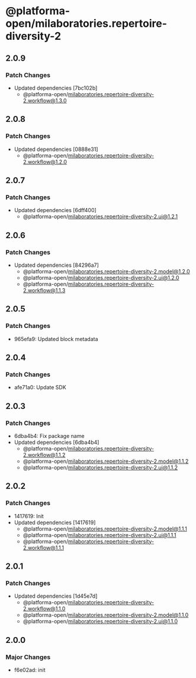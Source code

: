 # @platforma-open/milaboratories.repertoire-diversity-2

## 2.0.9

### Patch Changes

- Updated dependencies [7bc102b]
  - @platforma-open/milaboratories.repertoire-diversity-2.workflow@1.3.0

## 2.0.8

### Patch Changes

- Updated dependencies [0888e31]
  - @platforma-open/milaboratories.repertoire-diversity-2.workflow@1.2.0

## 2.0.7

### Patch Changes

- Updated dependencies [6dff400]
  - @platforma-open/milaboratories.repertoire-diversity-2.ui@1.2.1

## 2.0.6

### Patch Changes

- Updated dependencies [84296a7]
  - @platforma-open/milaboratories.repertoire-diversity-2.model@1.2.0
  - @platforma-open/milaboratories.repertoire-diversity-2.ui@1.2.0
  - @platforma-open/milaboratories.repertoire-diversity-2.workflow@1.1.3

## 2.0.5

### Patch Changes

- 965efa9: Updated block metadata

## 2.0.4

### Patch Changes

- afe71a0: Update SDK

## 2.0.3

### Patch Changes

- 6dba4b4: Fix package name
- Updated dependencies [6dba4b4]
  - @platforma-open/milaboratories.repertoire-diversity-2.workflow@1.1.2
  - @platforma-open/milaboratories.repertoire-diversity-2.model@1.1.2
  - @platforma-open/milaboratories.repertoire-diversity-2.ui@1.1.2

## 2.0.2

### Patch Changes

- 1417619: Init
- Updated dependencies [1417619]
  - @platforma-open/milaboratories.repertoire-diversity-2.model@1.1.1
  - @platforma-open/milaboratories.repertoire-diversity-2.ui@1.1.1
  - @platforma-open/milaboratories.repertoire-diversity-2.workflow@1.1.1

## 2.0.1

### Patch Changes

- Updated dependencies [1d45e7d]
  - @platforma-open/milaboratories.repertoire-diversity-2.workflow@1.1.0
  - @platforma-open/milaboratories.repertoire-diversity-2.model@1.1.0
  - @platforma-open/milaboratories.repertoire-diversity-2.ui@1.1.0

## 2.0.0

### Major Changes

- f6e02ad: init

